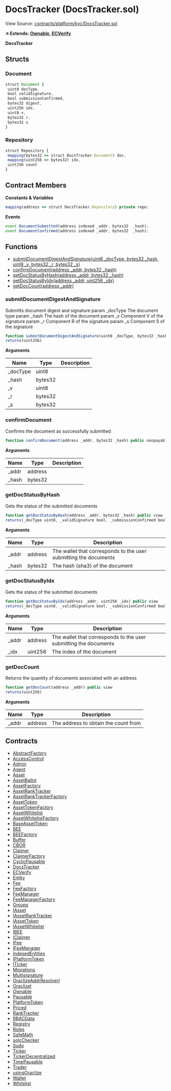 # DocsTracker (DocsTracker.sol)

View Source: [contracts/platform/kyc/DocsTracker.sol](../contracts/platform/kyc/DocsTracker.sol)

**↗ Extends: [Ownable](Ownable.md), [ECVerify](ECVerify.md)**

**DocsTracker**

## Structs
### Document

```js
struct Document {
 uint8 docType,
 bool validSignature,
 bool submissionConfirmed,
 bytes32 digest,
 uint256 idx,
 uint8 v,
 bytes32 r,
 bytes32 s
}
```

### Repository

```js
struct Repository {
 mapping(bytes32 => struct DocsTracker.Document) doc,
 mapping(uint256 => bytes32) idx,
 uint256 count
}
```

## Contract Members
**Constants & Variables**

```js
mapping(address => struct DocsTracker.Repository) private repo;

```

**Events**

```js
event DocumentSubmitted(address indexed _addr, bytes32  _hash);
event DocumentConfirmed(address indexed _addr, bytes32  _hash);
```

## Functions

- [submitDocumentDigestAndSignature(uint8 _docType, bytes32 _hash, uint8 _v, bytes32 _r, bytes32 _s)](#submitdocumentdigestandsignature)
- [confirmDocument(address _addr, bytes32 _hash)](#confirmdocument)
- [getDocStatusByHash(address _addr, bytes32 _hash)](#getdocstatusbyhash)
- [getDocStatusByIdx(address _addr, uint256 _idx)](#getdocstatusbyidx)
- [getDocCount(address _addr)](#getdoccount)

### submitDocumentDigestAndSignature

Submitts document digest and signature
param _docType The document type
param _hash The hash of the document
param _v Component V of the signature
param _r Component R of the signature
param _s Component S of the signature

```js
function submitDocumentDigestAndSignature(uint8 _docType, bytes32 _hash, uint8 _v, bytes32 _r, bytes32 _s) public nonpayable
returns(uint256)
```

**Arguments**

| Name        | Type           | Description  |
| ------------- |------------- | -----|
| _docType | uint8 |  | 
| _hash | bytes32 |  | 
| _v | uint8 |  | 
| _r | bytes32 |  | 
| _s | bytes32 |  | 

### confirmDocument

Confirms the document as successfully submitted

```js
function confirmDocument(address _addr, bytes32 _hash) public nonpayable onlyImmediateOwnerOrWhitelisted 
```

**Arguments**

| Name        | Type           | Description  |
| ------------- |------------- | -----|
| _addr | address |  | 
| _hash | bytes32 |  | 

### getDocStatusByHash

Gets the status of the submitted documents

```js
function getDocStatusByHash(address _addr, bytes32 _hash) public view
returns(_docType uint8, _validSignature bool, _submissionConfirmed bool, _digest bytes32, _idx uint256, _v uint8, _r bytes32, _s bytes32)
```

**Arguments**

| Name        | Type           | Description  |
| ------------- |------------- | -----|
| _addr | address | The wallet that corresponds to the user submitting the documents | 
| _hash | bytes32 | The hash (sha3) of the document | 

### getDocStatusByIdx

Gets the status of the submitted documents

```js
function getDocStatusByIdx(address _addr, uint256 _idx) public view
returns(_docType uint8, _validSignature bool, _submissionConfirmed bool, _digest bytes32, _idx_r uint256, _v uint8, _r bytes32, _s bytes32)
```

**Arguments**

| Name        | Type           | Description  |
| ------------- |------------- | -----|
| _addr | address | The wallet that corresponds to the user submitting the documents | 
| _idx | uint256 | The index of the document | 

### getDocCount

Returns the quantity of documents associated with an address

```js
function getDocCount(address _addr) public view
returns(uint256)
```

**Arguments**

| Name        | Type           | Description  |
| ------------- |------------- | -----|
| _addr | address | The address to obtain the count from | 

## Contracts

* [AbstractFactory](AbstractFactory.md)
* [AccessControl](AccessControl.md)
* [Admin](Admin.md)
* [Agent](Agent.md)
* [Asset](Asset.md)
* [AssetBallot](AssetBallot.md)
* [AssetFactory](AssetFactory.md)
* [AssetRankTracker](AssetRankTracker.md)
* [AssetRankTrackerFactory](AssetRankTrackerFactory.md)
* [AssetToken](AssetToken.md)
* [AssetTokenFactory](AssetTokenFactory.md)
* [AssetWhitelist](AssetWhitelist.md)
* [AssetWhitelistFactory](AssetWhitelistFactory.md)
* [BaseAssetToken](BaseAssetToken.md)
* [BEE](BEE.md)
* [BEEFactory](BEEFactory.md)
* [Buffer](Buffer.md)
* [CBOR](CBOR.md)
* [Claimer](Claimer.md)
* [ClaimerFactory](ClaimerFactory.md)
* [CyclicPausable](CyclicPausable.md)
* [DocsTracker](DocsTracker.md)
* [ECVerify](ECVerify.md)
* [Entity](Entity.md)
* [Fee](Fee.md)
* [FeeFactory](FeeFactory.md)
* [FeeManager](FeeManager.md)
* [FeeManagerFactory](FeeManagerFactory.md)
* [Groups](Groups.md)
* [IAsset](IAsset.md)
* [IAssetRankTracker](IAssetRankTracker.md)
* [IAssetToken](IAssetToken.md)
* [IAssetWhitelist](IAssetWhitelist.md)
* [IBEE](IBEE.md)
* [IClaimer](IClaimer.md)
* [IFee](IFee.md)
* [IFeeManager](IFeeManager.md)
* [IndexedEntities](IndexedEntities.md)
* [IPlatformToken](IPlatformToken.md)
* [ITicker](ITicker.md)
* [Migrations](Migrations.md)
* [Multisignature](Multisignature.md)
* [OraclizeAddrResolverI](OraclizeAddrResolverI.md)
* [OraclizeI](OraclizeI.md)
* [Ownable](Ownable.md)
* [Pausable](Pausable.md)
* [PlatformToken](PlatformToken.md)
* [Priced](Priced.md)
* [RankTracker](RankTracker.md)
* [RBACData](RBACData.md)
* [Registry](Registry.md)
* [Roles](Roles.md)
* [SafeMath](SafeMath.md)
* [solcChecker](solcChecker.md)
* [Sudo](Sudo.md)
* [Ticker](Ticker.md)
* [TickerDecentralized](TickerDecentralized.md)
* [TimePausable](TimePausable.md)
* [Trader](Trader.md)
* [usingOraclize](usingOraclize.md)
* [Wallet](Wallet.md)
* [Whitelist](Whitelist.md)
